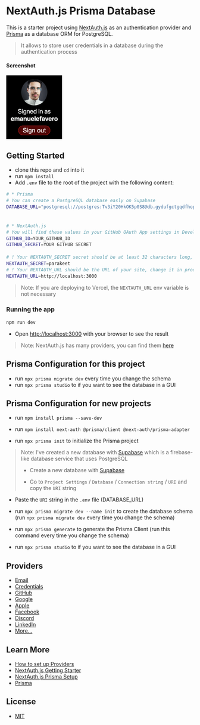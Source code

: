 # NextAuth.js Prisma Database

This is a starter project using [NextAuth.js](https://next-auth.js.org/) as an authentication provider and [Prisma](https://www.prisma.io/) as a database ORM for PostgreSQL.

> It allows to store user credentials in a database during the authentication process

#### Screenshot

<img src="screenshot.png" alt="screenshot" width="150">

## Getting Started

- clone this repo and `cd` into it
- run `npm install`
- Add `.env` file to the root of the project with the following content:

```bash
# * Prisma
# You can create a PostgreSQL database easly on Supabase
DATABASE_URL="postgresql://postgres:Tv3iY20HkOK5p0S8@db.gydufgctgqdfhopzfypu.supabase.co:5432/postgres"


# * NextAuth.js
# You will find these values in your GitHub OAuth App settings in Developer Settings on GitHub (Client ID and client secret), you will need to create a new OAuth App
GITHUB_ID=YOUR_GITHUB_ID
GITHUB_SECRET=YOUR GITHUB SECRET

# ! Your NEXTAUTH_SECRET secret should be at least 32 characters long, not parakeet :)
NEXTAUTH_SECRET=parakeet
# ! Your NEXTAUTH_URL should be the URL of your site, change it in production
NEXTAUTH_URL=http://localhost:3000
```

> Note: If you are deploying to Vercel, the `NEXTAUTH_URL` env variable is not necessary

### Running the app

```bash
npm run dev
```

- Open [http://localhost:3000](http://localhost:3000) with your browser to see the result

> Note: NextAuth.js has many providers, you can find them [here](https://next-auth.js.org/configuration/providers)

## Prisma Configuration for this project

- run `npx prisma migrate dev` every time you change the schema
- run `npx prisma studio` to if you want to see the database in a GUI

## Prisma Configuration for new projects

- run `npm install prisma --save-dev`
- run `npm install next-auth @prisma/client @next-auth/prisma-adapter`

- run `npx prisma init` to initialize the Prisma project

> Note: I've created a new database with [Supabase](https://supabase.com/) which is a firebase-like database service that uses PostgreSQL
>
> - Create a new database with [Supabase](https://supabase.com/)
>
> - Go to `Project Settings` / `Database` / `Connection string` / `URI` and copy the `URI` string

- Paste the `URI` string in the `.env` file (DATABASE_URL)

- run `npx prisma migrate dev --name init` to create the database schema (run `npx prisma migrate dev` every time you change the schema)

- run `npx prisma generate` to generate the Prisma Client (run this command every time you change the schema)

- run `npx prisma studio` to if you want to see the database in a GUI

## Providers

- [Email](https://next-auth.js.org/configuration/providers/email)
- [Credentials](https://next-auth.js.org/configuration/providers/credentials)
- [GitHub](https://next-auth.js.org/providers/github)
- [Google](https://next-auth.js.org/providers/google)
- [Apple](https://next-auth.js.org/providers/apple)
- [Facebook](https://next-auth.js.org/providers/facebook)
- [Discord](https://next-auth.js.org/providers/discord)
- [LinkedIn](https://next-auth.js.org/providers/linkedin)
- [More...](https://next-auth.js.org/configuration/providers/oauth#built-in-providers)

## Learn More

- [How to set up Providers](https://next-auth.js.org/configuration/providers/oauth#built-in-providers)
- [NextAuth.js Getting Starter](https://next-auth.js.org/getting-started/example)
- [NextAuth.js Prisma Setup](https://next-auth.js.org/adapters/prisma)
- [Prisma](https://www.prisma.io/)

## License

- [MIT](LICENSE.md)
